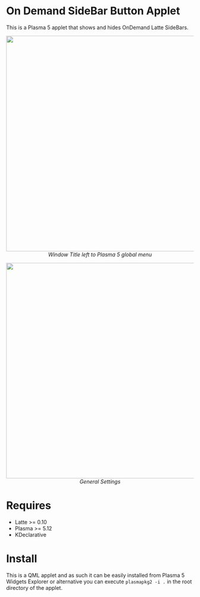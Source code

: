 # On Demand SideBar Button Applet

This is a Plasma 5 applet that shows and hides OnDemand Latte SideBars.

<p align="center">
<img src="https://i.imgur.com/Zdjshmt.png" width="580"><br/>
<i>Window Title left to Plasma 5 global menu</i>
</p>

<p align="center">
<img src="https://imgur.com/ZOlnDvv.png" width="580"><br/>
<i>General Settings</i>
</p>

# Requires

- Latte >= 0.10
- Plasma >= 5.12
- KDeclarative

# Install

This is a QML applet and as such it can be easily installed from Plasma 5 Widgets Explorer or alternative you can execute `plasmapkg2 -i .` in the root directory of the applet.

